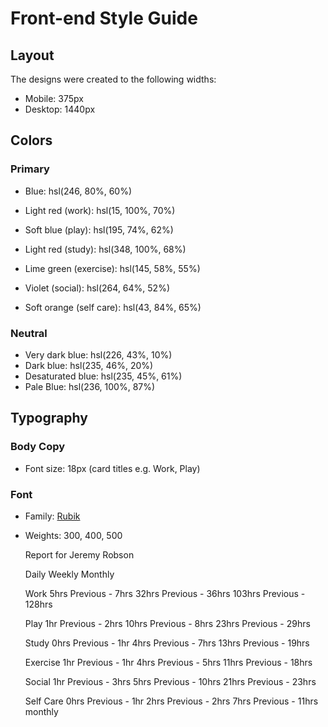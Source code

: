 # Front-end Style Guide

## Layout

The designs were created to the following widths:

-   Mobile: 375px
-   Desktop: 1440px

## Colors

### Primary

-   Blue: hsl(246, 80%, 60%)

-   Light red (work): hsl(15, 100%, 70%)
-   Soft blue (play): hsl(195, 74%, 62%)
-   Light red (study): hsl(348, 100%, 68%)
-   Lime green (exercise): hsl(145, 58%, 55%)
-   Violet (social): hsl(264, 64%, 52%)
-   Soft orange (self care): hsl(43, 84%, 65%)

### Neutral

-   Very dark blue: hsl(226, 43%, 10%)
-   Dark blue: hsl(235, 46%, 20%)
-   Desaturated blue: hsl(235, 45%, 61%)
-   Pale Blue: hsl(236, 100%, 87%)

## Typography

### Body Copy

-   Font size: 18px (card titles e.g. Work, Play)

### Font

-   Family: [Rubik](https://fonts.google.com/specimen/Rubik)
-   Weights: 300, 400, 500

    Report for
    Jeremy Robson

    Daily
    Weekly
    Monthly

    Work
    5hrs <!-- daily -->
    Previous - 7hrs <!-- daily -->
    32hrs <!-- weekly -->
    Previous - 36hrs <!-- weekly -->
    103hrs <!-- monthly -->
    Previous - 128hrs <!-- monthly -->

    Play
    1hr <!-- daily -->
    Previous - 2hrs <!-- daily -->
    10hrs <!-- weekly -->
    Previous - 8hrs <!-- weekly -->
    23hrs <!-- monthly -->
    Previous - 29hrs <!-- monthly -->

    Study
    0hrs <!-- daily -->
    Previous - 1hr <!-- daily -->
    4hrs <!-- weekly -->
    Previous - 7hrs <!-- weekly -->
    13hrs <!-- monthly -->
    Previous - 19hrs <!-- monthly -->

    Exercise
    1hr <!-- daily -->
    Previous - 1hr <!-- daily -->
    4hrs <!-- weekly -->
    Previous - 5hrs <!-- weekly -->
    11hrs <!-- monthly -->
    Previous - 18hrs <!-- monthly -->

    Social
    1hr <!-- daily -->
    Previous - 3hrs <!-- daily -->
    5hrs <!-- weekly -->
    Previous - 10hrs <!-- weekly -->
    21hrs <!-- monthly -->
    Previous - 23hrs <!-- monthly -->

    Self Care
    0hrs <!-- daily -->
    Previous - 1hr <!-- daily -->
    2hrs <!-- weekly -->
    Previous - 2hrs <!-- weekly -->
    7hrs <!-- monthly -->
    Previous - 11hrs monthly
